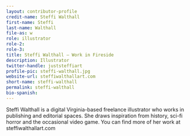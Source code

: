```yaml
---
layout: contributor-profile
credit-name: Steffi Walthall
first-name: Steffi
last-name: Walthall
file-as: w
role: illustrator
role-2:
role-3:
title: Steffi Walthall — Work in Fireside
description: Illustrator
twitter-handle: juststeffiart
profile-pic: steffi-walthall.jpg
website-url: steffiwalthallart.com
short-name: steffi-walthall
permalink: steffi-walthall
bio-spanish:
---
```

Steffi Walthall is a digital Virginia-based freelance illustrator who works in publishing and editorial spaces. She draws inspiration from history, sci-fi horror and the occasional video game. You can find more of her work at steffiwalthallart.com
